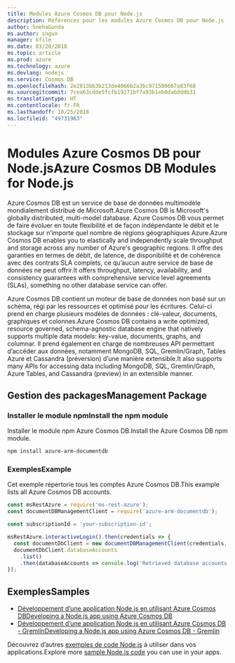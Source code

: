 ```yaml
---
title: Modules Azure Cosmos DB pour Node.js
description: Références pour les modules Azure Cosmos DB pour Node.js
author: SnehaGunda
ms.author: sngun
manager: kfile
ms.date: 03/20/2018
ms.topic: article
ms.prod: azure
ms.technology: azure
ms.devlang: nodejs
ms.service: Cosmos DB
ms.openlocfilehash: 2e2813bb3b213de4066b2a3bc971586667a83f68
ms.sourcegitcommit: 7cea63cdde5fcfb19271bf7a93b1eb0dabdddb31
ms.translationtype: HT
ms.contentlocale: fr-FR
ms.lasthandoff: 10/25/2018
ms.locfileid: "49731963"
---
```

# <a name="azure-cosmos-db-modules-for-nodejs"></a><span data-ttu-id="5aaeb-103">Modules Azure Cosmos DB pour Node.js</span><span class="sxs-lookup"><span data-stu-id="5aaeb-103">Azure Cosmos DB Modules for Node.js</span></span>

<span data-ttu-id="5aaeb-104">Azure Cosmos DB est un service de base de données multimodèle mondialement distribué de Microsoft.</span><span class="sxs-lookup"><span data-stu-id="5aaeb-104">Azure Cosmos DB is Microsoft's globally distributed, multi-model database.</span></span> <span data-ttu-id="5aaeb-105">Azure Cosmos DB vous permet de faire évoluer en toute flexibilité et de façon indépendante le débit et le stockage sur n’importe quel nombre de régions géographiques Azure.</span><span class="sxs-lookup"><span data-stu-id="5aaeb-105">Azure Cosmos DB enables you to elastically and independently scale throughput and storage across any number of Azure's geographic regions.</span></span> <span data-ttu-id="5aaeb-106">Il offre des garanties en termes de débit, de latence, de disponibilité et de cohérence avec des contrats SLA complets, ce qu’aucun autre service de base de données ne peut offrir.</span><span class="sxs-lookup"><span data-stu-id="5aaeb-106">It offers throughput, latency, availability, and consistency guarantees with comprehensive service level agreements (SLAs), something no other database service can offer.</span></span>

<span data-ttu-id="5aaeb-107">Azure Cosmos DB contient un moteur de base de données non basé sur un schéma, régi par les ressources et optimisé pour les écritures. Celui-ci prend en charge plusieurs modèles de données : clé-valeur, documents, graphiques et colonnes.</span><span class="sxs-lookup"><span data-stu-id="5aaeb-107">Azure Cosmos DB contains a write optimized, resource governed, schema-agnostic database engine that natively supports multiple data models: key-value, documents, graphs, and columnar.</span></span> <span data-ttu-id="5aaeb-108">Il prend également en charge de nombreuses API permettant d’accéder aux données, notamment MongoDB, SQL, Gremlin/Graph, Tables Azure et Cassandra (préversion) d’une manière extensible.</span><span class="sxs-lookup"><span data-stu-id="5aaeb-108">It also supports many APIs for accessing data including MongoDB, SQL, Gremlin/Graph, Azure Tables, and Cassandra (preview) in an extensible manner.</span></span>

## <a name="management-package"></a><span data-ttu-id="5aaeb-109">Gestion des packages</span><span class="sxs-lookup"><span data-stu-id="5aaeb-109">Management Package</span></span>

### <a name="install-the-npm-module"></a><span data-ttu-id="5aaeb-110">Installer le module npm</span><span class="sxs-lookup"><span data-stu-id="5aaeb-110">Install the npm module</span></span> 

<span data-ttu-id="5aaeb-111">Installer le module npm Azure Cosmos DB.</span><span class="sxs-lookup"><span data-stu-id="5aaeb-111">Install the Azure Cosmos DB npm module.</span></span>

```bash
npm install azure-arm-documentdb
```

### <a name="example"></a><span data-ttu-id="5aaeb-112">Exemples</span><span class="sxs-lookup"><span data-stu-id="5aaeb-112">Example</span></span>

<span data-ttu-id="5aaeb-113">Cet exemple répertorie tous les comptes Azure Cosmos DB.</span><span class="sxs-lookup"><span data-stu-id="5aaeb-113">This example lists all Azure Cosmos DB accounts.</span></span>

```javascript
const msRestAzure = require('ms-rest-azure');
const documentDBManagementClient = require('azure-arm-documentdb');

const subscriptionId = 'your-subscription-id';

msRestAzure.interactiveLogin().then(credentials => {
  const documentDbClient = new documentDBManagementClient(credentials, subscriptionId);
  documentDbClient.databaseAccounts
    .list()
    .then(databaseAccounts => console.log('Retrieved database accounts: ', databaseAccounts));
});
```

## <a name="samples"></a><span data-ttu-id="5aaeb-114">Exemples</span><span class="sxs-lookup"><span data-stu-id="5aaeb-114">Samples</span></span>

* [<span data-ttu-id="5aaeb-115">Développement d’une application Node.js en utilisant Azure Cosmos DB</span><span class="sxs-lookup"><span data-stu-id="5aaeb-115">Developing a Node.js app using Azure Cosmos DB</span></span>](https://azure.microsoft.com/resources/samples/azure-cosmos-db-documentdb-nodejs-getting-started/)
* [<span data-ttu-id="5aaeb-116">Développement d’une application Node.js en utilisant Azure Cosmos DB - Gremlin</span><span class="sxs-lookup"><span data-stu-id="5aaeb-116">Developing a Node.js app using Azure Cosmos DB - Gremlin</span></span>](https://azure.microsoft.com/resources/samples/azure-cosmos-db-graph-nodejs-getting-started/)

<span data-ttu-id="5aaeb-117">Découvrez d’autres [exemples de code Node.js](https://azure.microsoft.com/resources/samples/?platform=nodejs) à utiliser dans vos applications.</span><span class="sxs-lookup"><span data-stu-id="5aaeb-117">Explore more [sample Node.js code](https://azure.microsoft.com/resources/samples/?platform=nodejs) you can use in your apps.</span></span>
